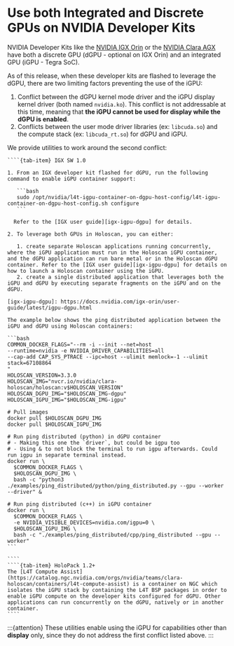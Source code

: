 # Use both Integrated and Discrete GPUs on NVIDIA Developer Kits

NVIDIA Developer Kits like the [NVIDIA IGX Orin](https://www.nvidia.com/en-us/edge-computing/products/igx/) or the [NVIDIA Clara AGX](https://www.nvidia.com/en-gb/clara/intelligent-medical-instruments/) have both a discrete GPU (dGPU - optional on IGX Orin) and an integrated GPU (iGPU - Tegra SoC).

As of this release, when these developer kits are flashed to leverage the dGPU, there are two limiting factors preventing the use of the iGPU:

1. Conflict between the dGPU kernel mode driver and the iGPU display kernel driver (both named `nvidia.ko`). This conflict is not addressable at this time, meaning that **the iGPU cannot be used for display while the dGPU is enabled**.
2. Conflicts between the user mode driver libraries (ex: `libcuda.so`) and the compute stack (ex: `libcuda_rt.so`) for dGPU and iGPU.

We provide utilities to work around the second conflict:

`````{tab-set}
````{tab-item} IGX SW 1.0

1. From an IGX developer kit flashed for dGPU, run the following command to enable iGPU container support:

   ```bash
   sudo /opt/nvidia/l4t-igpu-container-on-dgpu-host-config/l4t-igpu-container-on-dgpu-host-config.sh configure
   ```

  Refer to the [IGX user guide][igx-igpu-dgpu] for details.

2. To leverage both GPUs in Holoscan, you can either:

   1. create separate Holoscan applications running concurrently, where the iGPU application must run in the Holoscan iGPU container, and the dGPU application can run bare metal or in the Holoscan dGPU container. Refer to the [IGX user guide][igx-igpu-dgpu] for details on how to launch a Holoscan container using the iGPU.
   2. create a single distributed application that leverages both the iGPU and dGPU by executing separate fragments on the iGPU and on the dGPU.

[igx-igpu-dgpu]: https://docs.nvidia.com/igx-orin/user-guide/latest/igpu-dgpu.html

The example below shows the ping distributed application between the iGPU and dGPU using Holoscan containers:

```bash
COMMON_DOCKER_FLAGS="--rm -i --init --net=host
--runtime=nvidia -e NVIDIA_DRIVER_CAPABILITIES=all
--cap-add CAP_SYS_PTRACE --ipc=host --ulimit memlock=-1 --ulimit stack=67108864
"
HOLOSCAN_VERSION=3.3.0
HOLOSCAN_IMG="nvcr.io/nvidia/clara-holoscan/holoscan:v$HOLOSCAN_VERSION"
HOLOSCAN_DGPU_IMG="$HOLOSCAN_IMG-dgpu"
HOLOSCAN_IGPU_IMG="$HOLOSCAN_IMG-igpu"

# Pull images
docker pull $HOLOSCAN_DGPU_IMG
docker pull $HOLOSCAN_IGPU_IMG

# Run ping distributed (python) in dGPU container
# - Making this one the `driver`, but could be igpu too
# - Using & to not block the terminal to run igpu afterwards. Could run igpu in separate terminal instead.
docker run \
  $COMMON_DOCKER_FLAGS \
  $HOLOSCAN_DGPU_IMG \
  bash -c "python3 ./examples/ping_distributed/python/ping_distributed.py --gpu --worker --driver" &

# Run ping distributed (c++) in iGPU container
docker run \
  $COMMON_DOCKER_FLAGS \
  -e NVIDIA_VISIBLE_DEVICES=nvidia.com/igpu=0 \
  $HOLOSCAN_IGPU_IMG \
  bash -c "./examples/ping_distributed/cpp/ping_distributed --gpu --worker"
```

````
````{tab-item} HoloPack 1.2+
The [L4T Compute Assist](https://catalog.ngc.nvidia.com/orgs/nvidia/teams/clara-holoscan/containers/l4t-compute-assist) is a container on NGC which isolates the iGPU stack by containing the L4T BSP packages in order to enable iGPU compute on the developer kits configured for dGPU. Other applications can run concurrently on the dGPU, natively or in another container.
````
`````

:::{attention}
These utilities enable using the iGPU for capabilities other than **display** only, since they do not address the first conflict listed above.
:::
